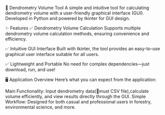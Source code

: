 🌲 Dendrometry Volume Tool
A simple and intuitive tool for calculating dendrometry volume with a user-friendly graphical interface (GUI).
Developed in Python and powered by tkinter for GUI design.

✨ Features
✅ Dendrometry Volume Calculation
    Supports multiple dendrometry volume calculation methods, ensuring convenience and efficiency.

✅ Intuitive GUI Interface
    Built with tkinter, the tool provides an easy-to-use graphical user interface suitable for all users.

✅ Lightweight and Portable
    No need for complex dependencies—just download, run, and use!

🖥️ Application Overview
Here’s what you can expect from the application:

Main Functionality: Input dendrometry data(🌟must CSV file),calculate volume efficiently, and view results directly through the GUI.
Simple Workflow: Designed for both casual and professional users in forestry, environmental science, and more.


